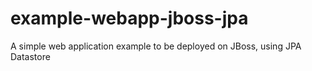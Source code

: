 # example-webapp-jboss-jpa
A simple web application example to be deployed on JBoss, using JPA Datastore 

